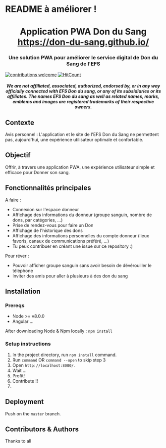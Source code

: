# README à améliorer !

<!--<p align="center"><img src=""></p>-->

<h1 align="center">Application PWA Don du Sang <br /><a href="https://don-du-sang.github.io/">https://don-du-sang.github.io/</a></h1>

<h3 align="center">
Une solution PWA pour améliorer le service digital de Don du Sang de l'EFS
</h3>

[![contributions welcome](https://img.shields.io/badge/contributions-welcome-brightgreen.svg?style=flat)](https://github.com/r-spacex/spacexstats-react/issues)
[![HitCount](http://hits.dwyl.com/Zenoko/https://githubcom/Zenoko/Don-Du-Sang-EFS.svg)](http://hits.dwyl.com/Zenoko/https://githubcom/Zenoko/Don-Du-Sang-EFS)

<h4 align="center">
  <i>
    We are not affiliated, associated, authorized, endorsed by, or in any way officially connected with EFS Don du sang, or any of its subsidiaries or its affiliates. The names EFS Don du sang as well as related names, marks, emblems and images are registered trademarks of their respective owners.
  </i>
</h4>

## Contexte

Avis personnel : L'application et le site de l'EFS Don du Sang ne permettent pas, aujourd'hui, une expérience utilisateur optimale et confortable.

## Objectif

Offrir, à travers une application PWA, une expérience utilisateur simple et efficace pour Donner son sang.

## Fonctionnalités principales

A faire : 

- Connexion sur l'espace donneur
- Affichage des informations du donneur (groupe sanguin, nombre de dons, par catégories, ...)
- Prise de rendez-vous pour faire un Don
- Affichage de l'historique des dons
- Affichage des informations personnelles du compte donneur (lieux favoris, canaux de communications préféré, ...)
- Tu peux contribuer en créant une issue sur ce repository :)

Pour réver :

- Pouvoir afficher groupe sanguin sans avoir besoin de dévérouiller le téléphone
- Inviter des amis pour aller à plusieurs à des don du sang

## Installation

### Prereqs

- Node >= v8.0.0
- Angular ...

After downloading Node & Npm locally : 
`npm install `

### Setup instructions

1. In the project directory, run `npm install` command.
2. Run `command` OR `command --open` to skip step 3
3. Open `http://localhost:8000/`.
4. Wait ...
5. Profit!
6. Contribute !!
7. 
## Deployment

Push on the `master` branch.

## Contributors & Authors
Thanks to all
